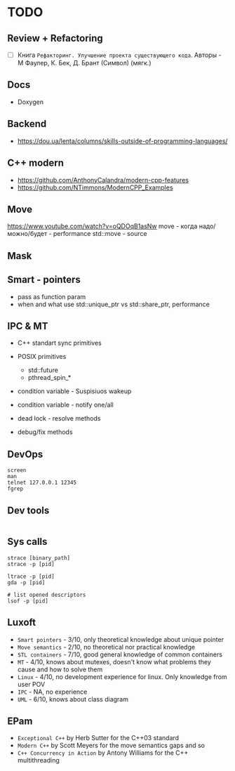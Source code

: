 # TODO

## Review + Refactoring

- [ ] Книга `Рефакторинг. Улучшение проекта существующего кода`. Авторы - М Фаулер, К. Бек, Д. Брант (Символ) (мягк.)

## Docs

- Doxygen

## Backend

- https://dou.ua/lenta/columns/skills-outside-of-programming-languages/

## C++ modern

- https://github.com/AnthonyCalandra/modern-cpp-features
- https://github.com/NTimmons/ModernCPP_Examples

## Move

https://www.youtube.com/watch?v=oQDOqB1asNw
move - когда надо/можно/будет - performance
std::move - source

## Mask

## Smart - pointers

- pass as function param
- when and what use std::unique_ptr vs std::share_ptr, performance

## IPC & MT

- C++ standart sync primitives
- POSIX primitives
  - std::future
  - pthread_spin_*

- condition variable - Suspisiuos wakeup
- condition variable - notify one/all
- dead lock - resolve methods
- debug/fix methods

## DevOps

```shell
screen
man
telnet 127.0.0.1 12345
fgrep
```

## Dev tools

```shell
```

## Sys calls

```shell
strace [binary_path]
strace -p [pid]

ltrace -p [pid]
gda -p [pid]

# list opened descriptors
lsof -p [pid]
```

## Luxoft

- `Smart pointers` - 3/10, only theoretical knowledge about unique pointer
- `Move semantics` - 2/10, no theoretical nor practical knowledge
- `STL containers` - 7/10, good general knowledge of common containers
- `MT` - 4/10, knows about mutexes, doesn't know what problems they cause and how to solve them
- `Linux` - 4/10, no development experience for linux. Only knowledge from user POV
- `IPC` - NA, no experience
- `UML` - 6/10, knows about class diagram

## EPam

- `Exceptional C++` by Herb Sutter for the C++03 standard
- `Modern C++` by Scott Meyers for the move semantics gaps and so
- `C++ Concurrency in Action` by Antony Williams for the C++ multithreading
